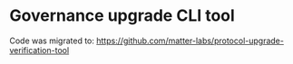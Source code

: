 # Governance upgrade CLI tool

Code was migrated to: https://github.com/matter-labs/protocol-upgrade-verification-tool

